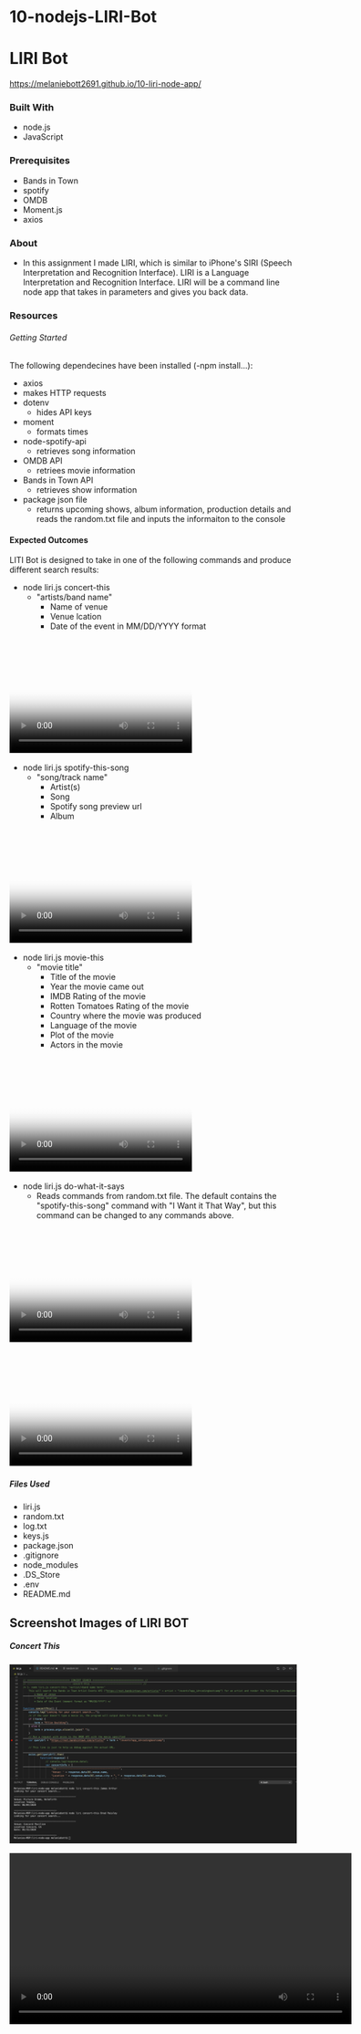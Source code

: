 # 10-nodejs-LIRI-Bot

# LIRI Bot

 https://melaniebott2691.github.io/10-liri-node-app/
 
### Built With
- node.js
- JavaScript

### Prerequisites
- Bands in Town
- spotify
- OMDB
- Moment.js
- axios

### About
- In this assignment I made LIRI, which is similar to iPhone's SIRI (Speech Interpretation and Recognition Interface). LIRI is a Language Interpretation and Recognition Interface. LIRI will be a command line node app that takes in parameters and gives you back data.

### Resources
###### Getting Started
The following dependecines have been installed (-npm install...):
- axios 
 - makes HTTP requests
- dotenv
  - hides API keys
- moment
  - formats times
- node-spotify-api
  - retrieves song information
- OMDB API
  - retriees movie information
- Bands in Town API
  - retrieves show information
- package json file
  - returns upcoming shows, album information, production details and reads the random.txt file and inputs the informaiton to the console

#### Expected Outcomes
LITI Bot is designed to take in one of the following commands and produce different search results:

- node liri.js concert-this
    - "artists/band name"
        - Name of venue
        - Venue lcation
        - Date of the event in MM/DD/YYYY format

<video src="concertthis.mov" poster="concertscreenshot.png" width="320" height="200" controls preload></video>

- node liri.js spotify-this-song
  - "song/track name"
    - Artist(s)
    - Song
    - Spotify song preview url
    - Album

<video src="spotifysong.mov" poster="concertscreenshot.png" width="320" height="200" controls preload></video>

- node liri.js movie-this
  - "movie title"
    - Title of the movie
    - Year the movie came out
    - IMDB Rating of the movie
    - Rotten Tomatoes Rating of the movie
    - Country where the movie was produced
    - Language of the movie
    - Plot of the movie
    - Actors in the movie

<video src="moviethis.mov" poster="moviescreenshot.png" width="320" height="200" controls preload></video>

- node liri.js do-what-it-says
  - Reads commands from random.txt file. The default contains the "spotify-this-song" command with "I Want it That Way", but this command can be changed to any commands above.

<video src="dowhatitsays.mov" poster="concertscreenshot.png" width="320" height="200" controls preload></video>

<video src="logtxt.mov" poster="logscreenshot.png" width="320" height="200" controls preload></video>

##### Files Used
- liri.js
- random.txt
- log.txt
- keys.js
- package.json
- .gitignore 
- node_modules
- .DS_Store
- .env
- README.md

## Screenshot Images of LIRI BOT

##### Concert This
![Command Line](/examples/concertscreenshot.png)

 <video width="600" controls>
 <source src="concertthis.mov" type="video/mov></video>

##### Movie This
![Command Line](/examples/moviesscreenshot.png)

 <video width="600" controls>
 <source src="moviethis.mov" type="video/mov></video>

##### Do What It Says
![Command Line](/examples/do1.png)
![Command Line](/examples/do2.png)

 <video width="400" controls>
 <source src="/examples/dowhatitsays.mov" type="video/mov></video>

###### Log
![Command Line](/examples/logscreenshot.png)

 <video width="600" controls>
 <source src="logtxt.mov" type="video/mov></video>
                                
###### Spotify This
![Command Line](/examples/spotify2.png)
![Command Line](/examples/spotify1.png)

 <video width="600" controls>
 <source src="/examples/spotifysong.mov" type="video/mov></video>

